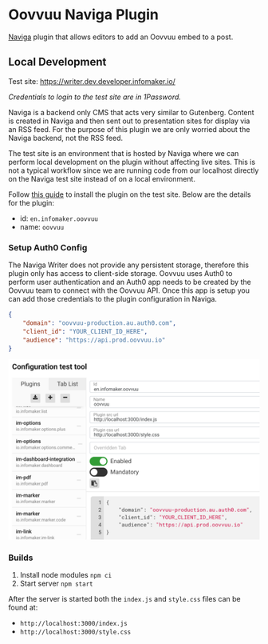 # Oovvuu Naviga Plugin

[Naviga](https://docs.navigaglobal.com/writer/) plugin that allows editors to add an Oovvuu embed to a post.

## Local Development

Test site: https://writer.dev.developer.infomaker.io/

_Credentials to login to the test site are in 1Password._

Naviga is a backend only CMS that acts very similar to Gutenberg. Content is created in Naviga and then sent out to presentation sites for display via an RSS feed. For the purpose of this plugin we are only worried about the Naviga backend, not the RSS feed.

The test site is an environment that is hosted by Naviga where we can perform local development on the plugin without affecting live sites. This is not a typical workflow since we are running code from our localhost directly on the Naviga test site instead of on a local environment.

Follow [this guide](https://docs.navigaglobal.com/writer/developer-guide/index/quickstart#4-add-the-plugin-to-the-local-configuration) to install the plugin on the test site. Below are the details for the plugin:

- id: `en.infomaker.oovvuu`
- name: `oovvuu`

### Setup Auth0 Config
The Naviga Writer does not provide any persistent storage, therefore this plugin only has access to client-side storage. Oovvuu uses Auth0 to perform user authentication and an Auth0 app needs to be created by the Oovvuu team to connect with the Oovvuu API. Once this app is setup you can add those credentials to the plugin configuration in Naviga.

```json
{
    "domain": "oovvuu-production.au.auth0.com",
    "client_id": "YOUR_CLIENT_ID_HERE",
    "audience": "https://api.prod.oovvuu.io"
}
```

![plugin config](./images/plugin-config.png)

### Builds

1. Install node modules `npm ci`
1. Start server `npm start`

After the server is started both the `index.js` and `style.css` files can be found at:
- `http://localhost:3000/index.js`
- `http://localhost:3000/style.css`
